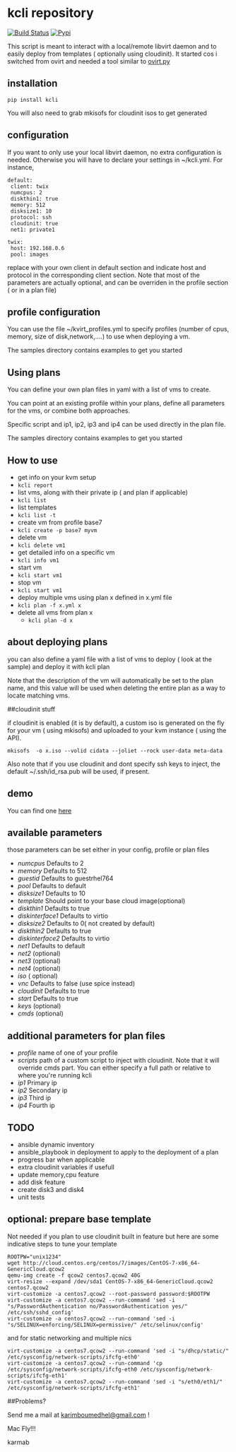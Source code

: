 # kcli repository

[![Build Status](https://travis-ci.org/karmab/kcli.svg?branch=master)](https://travis-ci.org/karmab/kcli)
[![Pypi](http://img.shields.io/pypi/v/kcli.svg)](https://pypi.python.org/pypi/kcli/)

This script is meant to interact with a local/remote libvirt daemon and to easily deploy from templates ( optionally using cloudinit).
It started cos i switched from ovirt and needed a tool similar to [ovirt.py](https://github.com/karmab/ovirt)

## installation
```
pip install kcli
```
You will also need to grab mkisofs for cloudinit isos to get generated


## configuration

If you want to only use your local libvirt daemon, no extra configuration is needed.
Otherwise you will have to declare your settings in ~/kcli.yml. For instance,

```
default:
 client: twix
 numcpus: 2
 diskthin1: true
 memory: 512
 disksize1: 10
 protocol: ssh
 cloudinit: true
 net1: private1

twix:
 host: 192.168.0.6
 pool: images
```

replace with your own client in default section and indicate host and protocol in the corresponding client section.
Note that most of the parameters are actually optional, and can be overriden in the profile section ( or in a plan file)

## profile configuration

You can use the file ~/kvirt_profiles.yml to specify profiles (number of cpus, memory, size of disk,network,....) to use when deploying a vm.

The samples directory contains examples to get you started

## Using plans

You can define your own plan files in yaml with a list of vms to create.

You can point at an existing profile within your plans, define all parameters for the vms, or combine both approaches.

Specific script and ip1, ip2, ip3 and ip4 can be used directly in the plan file.

The samples directory contains examples to get you started

## How to use

- get info on your kvm setup
 - `kcli report`
- list vms, along with their private ip ( and plan if applicable)
 - `kcli list`
- list templates
 - `kcli list -t`
- create vm from profile base7
 - `kcli create -p base7 myvm`
- delete vm
 - `kcli delete vm1`
- get detailed info on a specific vm
 - `kcli info vm1` 
- start vm
 - `kcli start vm1` 
- stop vm
 - `kcli start vm1` 
- deploy multiple vms using plan x defined in x.yml file 
 - `kcli plan -f x.yml x`
- delete all vms from plan x
  - `kcli plan -d x` 

## about deploying plans

you can also define a yaml file with a list of vms to deploy ( look at the sample) and deploy it with kcli plan

Note that the description of the vm will automatically be set to the plan name, and this value will be used when deleting the entire plan as a way to locate matching vms.  




##cloudinit stuff

if cloudinit is enabled (it is by default), a custom iso is generated on the fly for your vm ( using mkisofs) and uploaded to your kvm instance ( using the API).

```
mkisofs  -o x.iso --volid cidata --joliet --rock user-data meta-data
```
Also note that if you use cloudinit and dont specify ssh keys to inject, the default ~/.ssh/id_rsa.pub will be used, if present.

## demo

 You can find one [here](https://asciinema.org/a/31k7y6eu95ylhxnfyrqcx3qtj)

## available parameters
those parameters can be set either in your config, profile or plan files

- *numcpus* Defaults to 2
- *memory* Defaults to 512
- *guestid* Defaults to guestrhel764
- *pool* Defaults to default
- *disksize1* Defaults to 10
- *template* Should point to your base cloud image(optional)
- *diskthin1* Defaults to true
- *diskinterface1* Defaults to virtio
- *disksize2* Defaults to 0( not created by default)
- *diskthin2* Defaults to true
- *diskinterface2* Defaults to virtio  
- *net1* Defaults to default
- *net2* (optional)
- *net3* (optional)
- *net4* (optional)
- *iso* ( optional)
- *vnc* Defaults to false (use spice instead)
- *cloudinit* Defaults to true
- *start* Defaults to true
- *keys* (optional)
- *cmds* (optional)


## additional parameters for plan files

- *profile* name of one of your profile
- *scripts* path of a custom script to inject with cloudinit. Note that it will override cmds part. You can either specify a full path or relative to where you're running kcli
- *ip1* Primary ip
- *ip2* Secondary ip
- *ip3* Third ip
- *ip4* Fourth ip

## TODO

- ansible dynamic inventory 
- ansible_playbook in deployment to apply to the deployment of a plan
- progress bar when applicable
- extra cloudinit variables if usefull
- update memory,cpu feature
- add disk feature
- create disk3 and disk4 
- unit tests

## optional: prepare base template

Not needed if you plan to use cloudinit built in feature but here are some indicative steps to tune your template

```
ROOTPW="unix1234"
wget http://cloud.centos.org/centos/7/images/CentOS-7-x86_64-GenericCloud.qcow2
qemu-img create -f qcow2 centos7.qcow2 40G
virt-resize --expand /dev/sda1 CentOS-7-x86_64-GenericCloud.qcow2 centos7.qcow2
virt-customize -a centos7.qcow2 --root-password password:$ROOTPW
virt-customize -a centos7.qcow2 --run-command 'sed -i "s/PasswordAuthentication no/PasswordAuthentication yes/" /etc/ssh/sshd_config'
virt-customize -a centos7.qcow2 --run-command 'sed -i "s/SELINUX=enforcing/SELINUX=permissive/" /etc/selinux/config'
```

and for static networking and multiple nics
```
virt-customize -a centos7.qcow2 --run-command 'sed -i "s/dhcp/static/" /etc/sysconfig/network-scripts/ifcfg-eth0'
virt-customize -a centos7.qcow2 --run-command 'cp /etc/sysconfig/network-scripts/ifcfg-eth0 /etc/sysconfig/network-scripts/ifcfg-eth1'
virt-customize -a centos7.qcow2 --run-command 'sed -i "s/eth0/eth1/" /etc/sysconfig/network-scripts/ifcfg-eth1'
```


##Problems?

Send me a mail at [karimboumedhel@gmail.com](mailto:karimboumedhel@gmail.com) !

Mac Fly!!!

karmab
